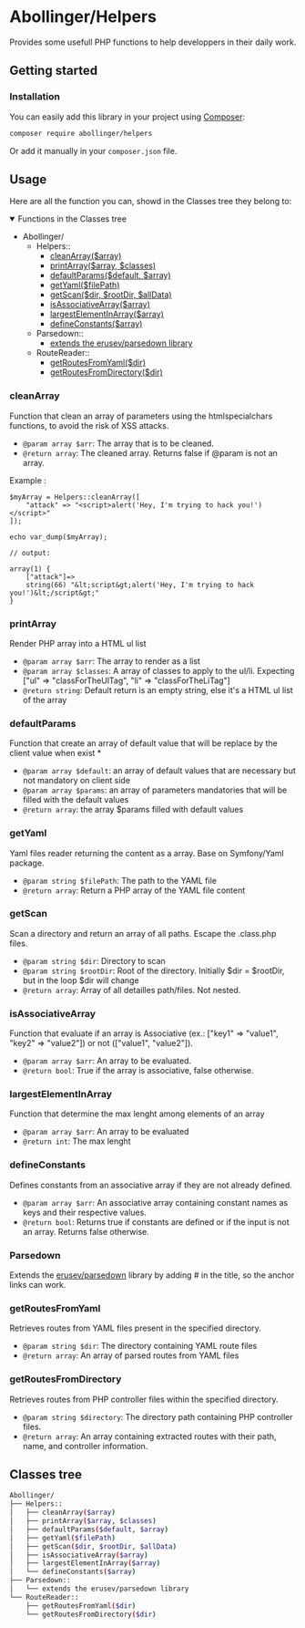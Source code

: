 # Abollinger/Helpers

Provides some usefull PHP functions to help developpers in their daily work.

## Getting started

### Installation

You can easily add this library in your project using [Composer](https://getcomposer.org/):

```bash
composer require abollinger/helpers
```

Or add it manually in your ```composer.json``` file.

## Usage

Here are all the function you can, showd in the Classes tree they belong to:

<details open="open">
    <summary>Functions in the Classes tree</summary>
    <ul>
        <li>Abollinger/
            <ul>
                <li>Helpers::
                    <ul>
                        <li><a href="#cleanarray">cleanArray($array)</a></li>
                        <li><a href="#printarray">printArray($array, $classes)</a></li>
                        <li><a href="#defaultparams">defaultParams($default, $array)</a></li>
                        <li><a href="#getyaml">getYaml($filePath)</a></li>
                        <li><a href="#getscan">getScan($dir, $rootDir, $allData)</a></li>
                        <li><a href="#isassociativearray">isAssociativeArray($array)</a></li>
                        <li><a href="#largestelementinarray">largestElementInArray($array)</a></li>
                        <li><a href="#defineconstants">defineConstants($array)</a></li>
                    </ul>
                </li>
                <li>Parsedown::
                    <ul>
                        <li><a href="#erusev/parsedown">extends the erusev/parsedown library</a></li>
                    </ul>
                </li>
                <li>RouteReader::
                    <ul>
                        <li><a href="#getRoutesFromYaml">getRoutesFromYaml($dir)</a></li>
                        <li><a href="#getRoutesFromDirectory">getRoutesFromDirectory($dir)</a></li>
                    </ul>
                </li>
            </ul>
        </li>
    </ul>    
</details>

### cleanArray

Function that clean an array of parameters using the htmlspecialchars functions, to avoid the risk of XSS attacks.
* ```@param array $arr```: The array that is to be cleaned.
* ```@return array```: The cleaned array. Returns false if @param is not an array.

Example : 
```
$myArray = Helpers::cleanArray([
    "attack" => "<script>alert('Hey, I'm trying to hack you!')</script>"
]);

echo var_dump($myArray);

// output:

array(1) {
    ["attack"]=>
    string(66) "&lt;script&gt;alert('Hey, I'm trying to hack you!')&lt;/script&gt;"
}
```

### printArray

Render PHP array into a HTML ul list
* ```@param array $arr```: The array to render as a list
* ```@param array $classes```: A array of classes to apply to the ul/li. Expecting ["ul" => "classForTheUlTag", "li" => "classForTheLiTag"]
* ```@return string```: Default return is an empty string, else it's a HTML ul list of the array

### defaultParams

Function that create an array of default value that will be replace by the client value when exist
* 
* ```@param array $default```: an array of default values that are necessary but not mandatory on client side
* ```@param array $params```: an array of parameters mandatories that will be filled with the default values
* ```@return array```: the array $params filled with default values

### getYaml

Yaml files reader returning the content as a array. Base on Symfony/Yaml package.
* ```@param string $filePath```: The path to the YAML file
* ```@return array```: Return a PHP array of the YAML file content

### getScan

Scan a directory and return an array of all paths. Escape the .class.php files.
* ```@param string $dir```:	Directory to scan
* ```@param string $rootDir```: Root of the directory. Initially $dir = $rootDir, but in the loop $dir will change
* ```@return array```: Array of all detailles path/files. Not nested.

### isAssociativeArray

Function that evaluate if an array is Associative (ex.: ["key1" => "value1", "key2" => "value2"]) or not (["value1", "value2"]).
* ```@param array $arr```: An array to be evaluated.
* ```@return bool```: True if the array is associative, false otherwise.

### largestElementInArray

Function that determine the max lenght among elements of an array
* ```@param array $arr```: An array to be evaluated
* ```@return int```: The max lenght

### defineConstants

Defines constants from an associative array if they are not already defined.
* ```@param array $arr```: An associative array containing constant names as keys and their respective values.
* ```@return bool```: Returns true if constants are defined or if the input is not an array. Returns false otherwise.

### Parsedown

Extends the [erusev/parsedown](https://github.com/erusev/parsedown) library by adding # in the title, so the anchor links can work.

### getRoutesFromYaml

Retrieves routes from YAML files present in the specified directory.
* ```@param string $dir```: The directory containing YAML route files
* ```@return array```: An array of parsed routes from YAML files

### getRoutesFromDirectory

Retrieves routes from PHP controller files within the specified directory.
* ```@param string $directory```: The directory path containing PHP controller files.
* ```@return array```: An array containing extracted routes with their path, name, and controller information.

## Classes tree

```bash
Abollinger/
├── Helpers::
│   ├── cleanArray($array)
│   ├── printArray($array, $classes)
│   ├── defaultParams($default, $array)
│   ├── getYaml($filePath)
│   ├── getScan($dir, $rootDir, $allData)
│   ├── isAssociativeArray($array)
│   ├── largestElementInArray($array)
│   └── defineConstants($array)
├── Parsedown::
│   └── extends the erusev/parsedown library
└── RouteReader::
    ├── getRoutesFromYaml($dir)
    └── getRoutesFromDirectory($dir)
```
